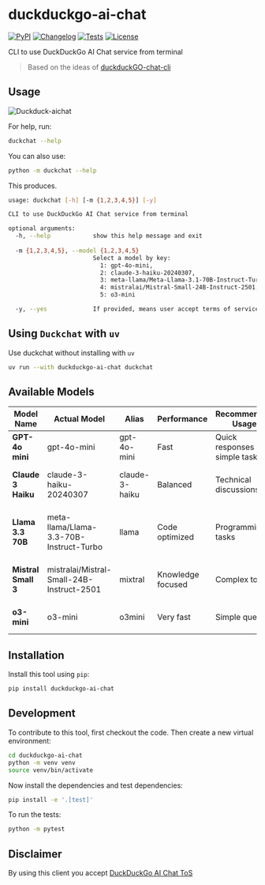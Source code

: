 # duckduckgo-ai-chat

[![PyPI](https://img.shields.io/pypi/v/duckduckgo-ai-chat.svg)](https://pypi.org/project/duckduckgo-ai-chat/)
[![Changelog](https://img.shields.io/github/v/release/sukhbinder/duckduckgo-ai-chat?include_prereleases&label=changelog)](https://github.com/sukhbinder/duckduckgo-ai-chat/releases)
[![Tests](https://github.com/sukhbinder/duckduckgo-ai-chat/actions/workflows/test.yml/badge.svg)](https://github.com/sukhbinder/duckduckgo-ai-chat/actions/workflows/test.yml)
[![License](https://img.shields.io/badge/license-Apache%202.0-blue.svg)](https://github.com/sukhbinder/duckduckgo-ai-chat/blob/master/LICENSE)

CLI to use DuckDuckGo AI Chat service from terminal

> Based on the ideas of [duckduckGO-chat-cli](https://github.com/benoitpetit/duckduckGO-chat-cli)

## Usage

![Duckduck-aichat](https://raw.githubusercontent.com/sukhbinder/duckduckgo-aichat/main/demo-duckchat.gif)


For help, run:
```bash
duckchat --help
```
You can also use:
```bash
python -m duckchat --help
```

This produces.
```bash
usage: duckchat [-h] [-m {1,2,3,4,5}] [-y]

CLI to use DuckDuckGo AI Chat service from terminal

optional arguments:
  -h, --help            show this help message and exit
  
  -m {1,2,3,4,5}, --model {1,2,3,4,5}
                        Select a model by key: 
                          1: gpt-4o-mini, 
                          2: claude-3-haiku-20240307, 
                          3: meta-llama/Meta-Llama-3.1-70B-Instruct-Turbo, 
                          4: mistralai/Mistral-Small-24B-Instruct-2501, 
                          5: o3-mini

  -y, --yes             If provided, means user accept terms of service.

```

## Using ``Duckchat`` with ``uv``

Use duckchat without installing with ``uv``

```bash
uv run --with duckduckgo-ai-chat duckchat
```


## Available Models

| Model Name        | Actual Model                              | Alias          | Performance              | Recommended Usage              | Characteristics                                    |
| ---------------- | ----------------------------------------- | -------------- | ------------------------ | ----------------------------- | ------------------------------------------------- |
| **GPT-4o mini**  | gpt-4o-mini                               | gpt-4o-mini    | Fast                     | Quick responses & simple tasks | • Default model<br>• Versatile                    |
| **Claude 3 Haiku** | claude-3-haiku-20240307                   | claude-3-haiku | Balanced                 | Technical discussions         | • Good context handling<br>• Structured responses  |
| **Llama 3.3 70B** | meta-llama/Llama-3.3-70B-Instruct-Turbo   | llama          | Code optimized           | Programming tasks             | • Documentation analysis<br>• Code generation      |
| **Mistral Small 3** | mistralai/Mistral-Small-24B-Instruct-2501 | mixtral        | Knowledge focused        | Complex topics                | • Detailed explanations<br>• In-depth analysis    |
| **o3-mini**      | o3-mini                                   | o3mini         | Very fast                | Simple queries                | • Lightweight<br>• Quick responses                |


## Installation

Install this tool using `pip`:

```bash
pip install duckduckgo-ai-chat
```
## Development

To contribute to this tool, first checkout the code. Then create a new virtual environment:
```bash
cd duckduckgo-ai-chat
python -m venv venv
source venv/bin/activate
```
Now install the dependencies and test dependencies:
```bash
pip install -e '.[test]'
```
To run the tests:
```bash
python -m pytest
```

## Disclaimer
By using this client you accept [DuckDuckGo AI Chat ToS](https://duckduckgo.com/aichat/privacy-terms)
